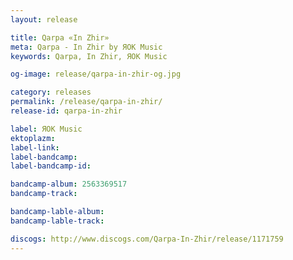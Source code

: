 ```yaml
---
layout: release

title: Qarpa «In Zhir»
meta: Qarpa - In Zhir by ЯОК Music
keywords: Qarpa, In Zhir, ЯОК Music

og-image: release/qarpa-in-zhir-og.jpg

category: releases
permalink: /release/qarpa-in-zhir/
release-id: qarpa-in-zhir

label: ЯОК Music
ektoplazm: 
label-link: 
label-bandcamp: 
label-bandcamp-id: 

bandcamp-album: 2563369517
bandcamp-track: 

bandcamp-lable-album: 
bandcamp-lable-track: 

discogs: http://www.discogs.com/Qarpa-In-Zhir/release/1171759
---
```


